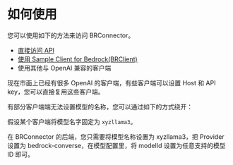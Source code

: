# 如何使用

您可以使用如下的方法来访问 BRConnector。

- [直接访问 API](./apis.md)
- [使用 Sample Client for Bedrock(BRClient)](./sample-client-for-bedrock.md)
- 使用其他与 OpenAI 兼容的客户端

现在市面上已经有很多 OpenAI 的客户端，有些客户端可以设置 Host 和 API key，您可以直接复用这些客户端。

有部分客户端端无法设置模型的名称，您可以通过如下的方式绕开：

假设某个客户端将模型名字固定为 `xyzllama3`。

在 BRConnector 的后端，您只需要将模型名称设置为 xyzllama3，把 Provider 设置为 bedrock-converse，在模型配置里，将 modelId 设置为任意支持的模型 ID 即可。
